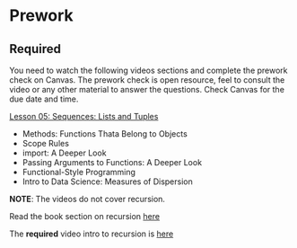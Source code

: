 Prework
======

Required
------

You need to watch the following videos sections and complete the prework check on Canvas. The prework check is open resource, feel to consult the video or any other material to answer the questions. Check Canvas for the due date and time.

[Lesson 05: Sequences: Lists and Tuples](https://learning.oreilly.com/videos/python-fundamentals/9780135917411/9780135917411-PFLL_Lesson05_13) 

- Methods: Functions Thata Belong to Objects
- Scope Rules
- import: A Deeper Look
- Passing Arguments to Functions: A Deeper Look
- Functional-Style Programming
- Intro to Data Science: Measures of Dispersion

__NOTE__: The videos do not cover recursion. 

Read the book section on recursion [here](https://learning.oreilly.com/library/view/python-for-programmers/9780135231364/ch04.xhtml#ch04lev1sec16)

The __required__ video intro to recursion is [here](https://www.youtube.com/watch?v=wMNrSM5RFMc)
